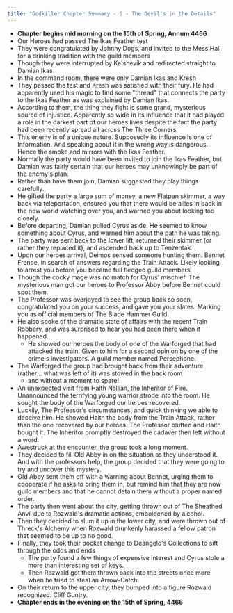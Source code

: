 ```yaml
---
title: "Godkiller Chapter Summary - 6 - The Devil's in the Details"
---
```


 -  **Chapter begins mid morning on the 15th of Spring, Annum 4466**
 - Our Heroes had passed The Ikas Feather test
 - They were congratulated by Johnny Dogs, and invited to the Mess Hall for a drinking tradition with the guild members
 - Though they were interrupted by Ke'shevik and redirected straight to Damian Ikas
 - In the command room, there were only Damian Ikas and Kresh
 - They passed the test and Kresh was satisfied with their fury. He had apparently used his magic to find some "thread" that connects the party to the Ikas Feather as was explained by Damian Ikas.
 - According to them, the thing they fight is some grand, mysterious source of injustice. Apparently so wide in its influence that it had played a role in the darkest part of our heroes lives despite the fact the party had been recently spread all across The Three Corners.
- This enemy is of a unique nature. Supposedly its influence is one of Information. And speaking about it in the wrong way is dangerous. Hence the smoke and mirrors with the Ikas Feather.
- Normally the party would have been invited to join the Ikas Feather, but Damian was fairly certain that our heroes may unknowingly be part of the enemy's plan.
- Rather than have them join, Damian suggested they play things carefully.
- He gifted the party a large sum of money, a new Flatpan skimmer, a way back via teleportation, ensured you that there would be allies in back in the new world watching over you, and warned you about looking too closely.
- Before departing, Damian pulled Cyrus aside. He seemed to know something about Cyrus, and warned him about the path he was taking.
- The party was sent back to the lower lift, returned their skimmer (or rather they replaced it), and ascended back up to Tenzentak.
- Upon our heroes arrival, Deimos sensed someone hunting them. Bennet Frence, in search of answers regarding the Train Attack. Likely looking to arrest you before you became full fledged guild members.
- Though the cocky mage was no match for Cyrus' mischief. The mysterious man got our heroes to Professor Abby before Bennet could spot them.
- The Professor was overjoyed to see the group back so soon, congratulated you on your success, and gave you your slates. Marking you as official members of The Blade Hammer Guild.
- He also spoke of the dramatic state of affairs with the recent Train Robbery, and was surprised to hear you had been there when it happened.
	- He showed our heroes the body of one of the Warforged that had attacked the train. Given to him for a second opinion by one of the crime's investigators. A guild member named Persephone.
- The Warforged the group had brought back from their adventure (rather... what was left of it) was stowed in the back room
	- and without a moment to spare!
- An unexpected visit from Haith Nallian, the Inheritor of Fire. Unannounced the terrifying young warrior strode into the room. He sought the body of the Warforged our heroes recovered.
- Luckily, The Professor's circumstances, and quick thinking we able to deceive him. He showed Haith the body from the Train Attack, rather than the one recovered by our heroes. The Professor bluffed and Haith bought it. The Inheritor promptly destroyed the cadaver then left without a word.
- Awestruck at the encounter, the group took a long moment.
- They decided to fill Old Abby in on the situation as they understood it. And with the professors help, the group decided that they were going to try and uncover this mystery.
- Old Abby sent them off with a warning about Bennet, urging them to cooperate if he asks to bring them in, but remind him that they are now guild members and that he cannot detain them without a proper named order.
- The party then went about the city, getting thrown out of The Sheathed Anvil due to Rozwald's dramatic actions, emboldened by alcohol.
- Then they decided to slum it up in the lower city, and were thrown out of Threck's Alchemy when Rozwald drunkenly harassed a fellow patron that seemed to be up to no good.
- Finally, they took their pocket change to Deangelo's Collections to sift through the odds and ends
	- The party found a few things of expensive interest and Cyrus stole a more than interesting set of keys.
	- Then Rozwald got them thrown back into the streets once more when he tried to steal an Arrow-Catch.
- On their return to the upper city, they bumped into a figure Rozwald recognized. Cliff Guntry.
- **Chapter ends in the evening on the 15th of Spring, 4466**